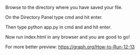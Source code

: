 Browse to the directory where you have saved your file.

On the Directory Panel type cmd and hit enter.

Then type python app.py in cmd and and hit enter.

Now run index.html in any browser and you are good to go!

For more better preview: https://graph.org/How-to-Run-12-13
